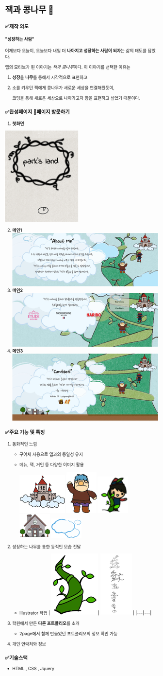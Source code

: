 # 잭과 콩나무 🌱  

### ✅제작 의도   
#### "성장하는 사람"   
 어제보다 오늘이, 오늘보다 내일 더 **나아지고 성장하는 사람이 되자**는 삶의 태도를 담았다.   

앱의 모티브가 된 이야기는 *잭과 콩나무*이다. 이 이야기를 선택한 이유는
1) **성장**을 **나무**를 통해서 시각적으로 표현하고   
2)  소를 키우던 잭에게 콩나무가 새로운 세상을 연결해줬듯이,   

    코딩을 통해 새로운 세상으로 나아가고자 함을 표현하고 싶었기 때문이다.   

###  ✅완성페이지   [🚀페이지 방문하기](https://ggang89.github.io/academy_main/)

1. **첫화면**

 <img src="image.png" height="300px"/>

2. **메인1**
![메인1](./img/readmeImg/page1.JPG)
3. **메인2**
![메인1](./img/readmeImg/page2.JPG)
4. **메인3**
![메인1](./img/readmeImg/page3.JPG)   

### ✅주요 기능 및 특징   
1. 동화적인 느낌     
   * 구어체 사용으로 앱과의 통일성 유지   
   * 메뉴, 잭, 거인 등 다양한 이미지 활용   

     <img src="./img/menu_ca_01.png" width="150px"/>
     <img src="./img/monster.gif" width="100px"/>
     <img src="./img/mo_ja_5.png" width="100px">   
     <img src="./img/house_01.png" width="100px">   
     <img src="./img/mouse_3.png" width="100px">   

2. 성장하는 나무를 통한 동적인 모습 전달   
   * Illustrator 작업
     | <img src="./img/mo_tree.png" height="200px"/>| <img src="./img/readmeImg/tree.JPG" height="200px"/> |
     |---|---|



3. 학원에서 만든 **다른 포트폴리오**를 소개
    * 2page에서 함께 만들었던 포트폴리오의 정보 확인 가능

4. 개인 연락처와 정보 

  ### ✅기술스택   
  * HTML , CSS , Jquery
